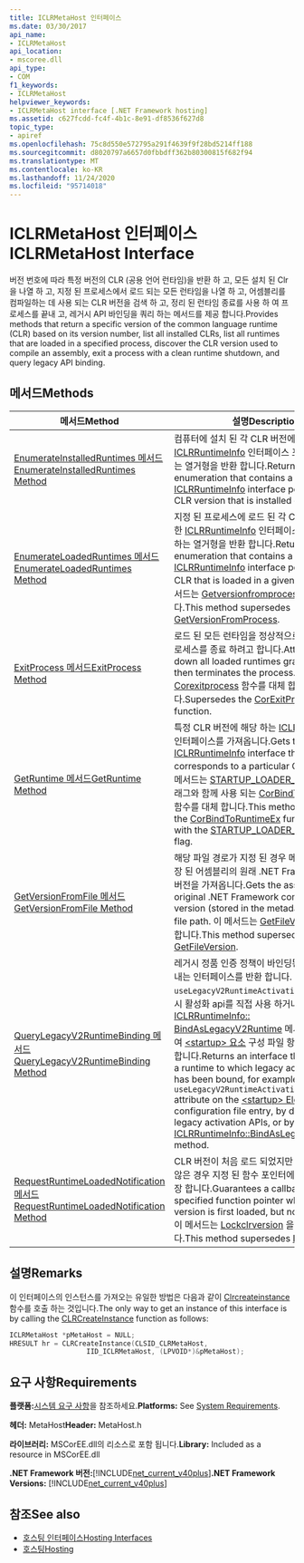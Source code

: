 ```yaml
---
title: ICLRMetaHost 인터페이스
ms.date: 03/30/2017
api_name:
- ICLRMetaHost
api_location:
- mscoree.dll
api_type:
- COM
f1_keywords:
- ICLRMetaHost
helpviewer_keywords:
- ICLRMetaHost interface [.NET Framework hosting]
ms.assetid: c627fcdd-fc4f-4b1c-8e91-df8536f627d8
topic_type:
- apiref
ms.openlocfilehash: 75c8d550e572795a291f4639f9f28bd5214ff188
ms.sourcegitcommit: d8020797a6657d0fbbdff362b80300815f682f94
ms.translationtype: MT
ms.contentlocale: ko-KR
ms.lasthandoff: 11/24/2020
ms.locfileid: "95714018"
---
```

# <a name="iclrmetahost-interface"></a><span data-ttu-id="c7847-102">ICLRMetaHost 인터페이스</span><span class="sxs-lookup"><span data-stu-id="c7847-102">ICLRMetaHost Interface</span></span>

<span data-ttu-id="c7847-103">버전 번호에 따라 특정 버전의 CLR (공용 언어 런타임)을 반환 하 고, 모든 설치 된 Clr을 나열 하 고, 지정 된 프로세스에서 로드 되는 모든 런타임을 나열 하 고, 어셈블리를 컴파일하는 데 사용 되는 CLR 버전을 검색 하 고, 정리 된 런타임 종료를 사용 하 여 프로세스를 끝내 고, 레거시 API 바인딩을 쿼리 하는 메서드를 제공 합니다.</span><span class="sxs-lookup"><span data-stu-id="c7847-103">Provides methods that return a specific version of the common language runtime (CLR) based on its version number, list all installed CLRs, list all runtimes that are loaded in a specified process, discover the CLR version used to compile an assembly, exit a process with a clean runtime shutdown, and query legacy API binding.</span></span>  
  
## <a name="methods"></a><span data-ttu-id="c7847-104">메서드</span><span class="sxs-lookup"><span data-stu-id="c7847-104">Methods</span></span>  
  
|<span data-ttu-id="c7847-105">메서드</span><span class="sxs-lookup"><span data-stu-id="c7847-105">Method</span></span>|<span data-ttu-id="c7847-106">설명</span><span class="sxs-lookup"><span data-stu-id="c7847-106">Description</span></span>|  
|------------|-----------------|  
|[<span data-ttu-id="c7847-107">EnumerateInstalledRuntimes 메서드</span><span class="sxs-lookup"><span data-stu-id="c7847-107">EnumerateInstalledRuntimes Method</span></span>](iclrmetahost-enumerateinstalledruntimes-method.md)|<span data-ttu-id="c7847-108">컴퓨터에 설치 된 각 CLR 버전에 대 한 유효한 [ICLRRuntimeInfo](iclrruntimeinfo-interface.md) 인터페이스 포인터를 포함 하는 열거형을 반환 합니다.</span><span class="sxs-lookup"><span data-stu-id="c7847-108">Returns an enumeration that contains a valid [ICLRRuntimeInfo](iclrruntimeinfo-interface.md) interface pointer for each CLR version that is installed on a computer.</span></span>|  
|[<span data-ttu-id="c7847-109">EnumerateLoadedRuntimes 메서드</span><span class="sxs-lookup"><span data-stu-id="c7847-109">EnumerateLoadedRuntimes Method</span></span>](iclrmetahost-enumerateloadedruntimes-method.md)|<span data-ttu-id="c7847-110">지정 된 프로세스에 로드 된 각 CLR에 대해 유효한 [ICLRRuntimeInfo](iclrruntimeinfo-interface.md) 인터페이스 포인터를 포함 하는 열거형을 반환 합니다.</span><span class="sxs-lookup"><span data-stu-id="c7847-110">Returns an enumeration that contains a valid [ICLRRuntimeInfo](iclrruntimeinfo-interface.md) interface pointer for each CLR that is loaded in a given process.</span></span> <span data-ttu-id="c7847-111">이 메서드는 [Getversionfromprocess](getversionfromprocess-function.md)를 대체 합니다.</span><span class="sxs-lookup"><span data-stu-id="c7847-111">This method supersedes [GetVersionFromProcess](getversionfromprocess-function.md).</span></span>|  
|[<span data-ttu-id="c7847-112">ExitProcess 메서드</span><span class="sxs-lookup"><span data-stu-id="c7847-112">ExitProcess Method</span></span>](iclrmetahost-exitprocess-method.md)|<span data-ttu-id="c7847-113">로드 된 모든 런타임을 정상적으로 종료 하 고 프로세스를 종료 하려고 합니다.</span><span class="sxs-lookup"><span data-stu-id="c7847-113">Attempts to shut down all loaded runtimes gracefully and then terminates the process.</span></span> <span data-ttu-id="c7847-114">[Corexitprocess](corexitprocess-function.md) 함수를 대체 합니다.</span><span class="sxs-lookup"><span data-stu-id="c7847-114">Supersedes the [CorExitProcess](corexitprocess-function.md) function.</span></span>|  
|[<span data-ttu-id="c7847-115">GetRuntime 메서드</span><span class="sxs-lookup"><span data-stu-id="c7847-115">GetRuntime Method</span></span>](iclrmetahost-getruntime-method.md)|<span data-ttu-id="c7847-116">특정 CLR 버전에 해당 하는 [ICLRRuntimeInfo](iclrruntimeinfo-interface.md) 인터페이스를 가져옵니다.</span><span class="sxs-lookup"><span data-stu-id="c7847-116">Gets the [ICLRRuntimeInfo](iclrruntimeinfo-interface.md) interface that corresponds to a particular CLR version.</span></span> <span data-ttu-id="c7847-117">이 메서드는 [STARTUP_LOADER_SAFEMODE](startup-flags-enumeration.md) 플래그와 함께 사용 되는 [CorBindToRuntimeEx](corbindtoruntimeex-function.md) 함수를 대체 합니다.</span><span class="sxs-lookup"><span data-stu-id="c7847-117">This method supersedes the [CorBindToRuntimeEx](corbindtoruntimeex-function.md) function used with the [STARTUP_LOADER_SAFEMODE](startup-flags-enumeration.md) flag.</span></span>|  
|[<span data-ttu-id="c7847-118">GetVersionFromFile 메서드</span><span class="sxs-lookup"><span data-stu-id="c7847-118">GetVersionFromFile Method</span></span>](iclrmetahost-getversionfromfile-method.md)|<span data-ttu-id="c7847-119">해당 파일 경로가 지정 된 경우 메타 데이터에 저장 된 어셈블리의 원래 .NET Framework 컴파일 버전을 가져옵니다.</span><span class="sxs-lookup"><span data-stu-id="c7847-119">Gets the assembly's original .NET Framework compilation version (stored in the metadata), given its file path.</span></span> <span data-ttu-id="c7847-120">이 메서드는 [GetFileVersion](getfileversion-function.md)을 대체 합니다.</span><span class="sxs-lookup"><span data-stu-id="c7847-120">This method supersedes [GetFileVersion](getfileversion-function.md).</span></span>|  
|[<span data-ttu-id="c7847-121">QueryLegacyV2RuntimeBinding 메서드</span><span class="sxs-lookup"><span data-stu-id="c7847-121">QueryLegacyV2RuntimeBinding Method</span></span>](iclrmetahost-querylegacyv2runtimebinding-method.md)|<span data-ttu-id="c7847-122">레거시 정품 인증 정책이 바인딩된 런타임을 나타내는 인터페이스를 반환 합니다. 예를 들어 `useLegacyV2RuntimeActivationPolicy` , 레거시 활성화 api를 직접 사용 하거나 [ICLRRuntimeInfo:: BindAsLegacyV2Runtime](iclrruntimeinfo-bindaslegacyv2runtime-method.md) 메서드를 호출 하 여 [ \<startup> 요소](../../configure-apps/file-schema/startup/startup-element.md) 구성 파일 항목의 특성을 사용 합니다.</span><span class="sxs-lookup"><span data-stu-id="c7847-122">Returns an interface that represents a runtime to which legacy activation policy has been bound, for example by using the `useLegacyV2RuntimeActivationPolicy` attribute on the [\<startup> Element](../../configure-apps/file-schema/startup/startup-element.md) configuration file entry, by direct use of the legacy activation APIs, or by calling the [ICLRRuntimeInfo::BindAsLegacyV2Runtime](iclrruntimeinfo-bindaslegacyv2runtime-method.md) method.</span></span>|  
|[<span data-ttu-id="c7847-123">RequestRuntimeLoadedNotification 메서드</span><span class="sxs-lookup"><span data-stu-id="c7847-123">RequestRuntimeLoadedNotification Method</span></span>](iclrmetahost-requestruntimeloadednotification-method.md)|<span data-ttu-id="c7847-124">CLR 버전이 처음 로드 되었지만 아직 시작 되지 않은 경우 지정 된 함수 포인터에 대 한 콜백을 보장 합니다.</span><span class="sxs-lookup"><span data-stu-id="c7847-124">Guarantees a callback to the specified function pointer when a CLR version is first loaded, but not yet started.</span></span> <span data-ttu-id="c7847-125">이 메서드는 [Lockclrversion](lockclrversion-function.md) 을 대체 합니다.</span><span class="sxs-lookup"><span data-stu-id="c7847-125">This method supersedes [LockClrVersion](lockclrversion-function.md)</span></span>|  
  
## <a name="remarks"></a><span data-ttu-id="c7847-126">설명</span><span class="sxs-lookup"><span data-stu-id="c7847-126">Remarks</span></span>  

 <span data-ttu-id="c7847-127">이 인터페이스의 인스턴스를 가져오는 유일한 방법은 다음과 같이 [Clrcreateinstance](clrcreateinstance-function.md) 함수를 호출 하는 것입니다.</span><span class="sxs-lookup"><span data-stu-id="c7847-127">The only way to get an instance of this interface is by calling the [CLRCreateInstance](clrcreateinstance-function.md) function as follows:</span></span>  
  
```cpp  
ICLRMetaHost *pMetaHost = NULL;  
HRESULT hr = CLRCreateInstance(CLSID_CLRMetaHost,  
                   IID_ICLRMetaHost, (LPVOID*)&pMetaHost);  
```  
  
## <a name="requirements"></a><span data-ttu-id="c7847-128">요구 사항</span><span class="sxs-lookup"><span data-stu-id="c7847-128">Requirements</span></span>  

 <span data-ttu-id="c7847-129">**플랫폼:**[시스템 요구 사항](../../get-started/system-requirements.md)을 참조하세요.</span><span class="sxs-lookup"><span data-stu-id="c7847-129">**Platforms:** See [System Requirements](../../get-started/system-requirements.md).</span></span>  
  
 <span data-ttu-id="c7847-130">**헤더:** MetaHost</span><span class="sxs-lookup"><span data-stu-id="c7847-130">**Header:** MetaHost.h</span></span>  
  
 <span data-ttu-id="c7847-131">**라이브러리:** MSCorEE.dll의 리소스로 포함 됩니다.</span><span class="sxs-lookup"><span data-stu-id="c7847-131">**Library:** Included as a resource in MSCorEE.dll</span></span>  
  
 <span data-ttu-id="c7847-132">**.NET Framework 버전:**[!INCLUDE[net_current_v40plus](../../../../includes/net-current-v40plus-md.md)]</span><span class="sxs-lookup"><span data-stu-id="c7847-132">**.NET Framework Versions:** [!INCLUDE[net_current_v40plus](../../../../includes/net-current-v40plus-md.md)]</span></span>  
  
## <a name="see-also"></a><span data-ttu-id="c7847-133">참조</span><span class="sxs-lookup"><span data-stu-id="c7847-133">See also</span></span>

- [<span data-ttu-id="c7847-134">호스팅 인터페이스</span><span class="sxs-lookup"><span data-stu-id="c7847-134">Hosting Interfaces</span></span>](hosting-interfaces.md)
- [<span data-ttu-id="c7847-135">호스팅</span><span class="sxs-lookup"><span data-stu-id="c7847-135">Hosting</span></span>](index.md)
